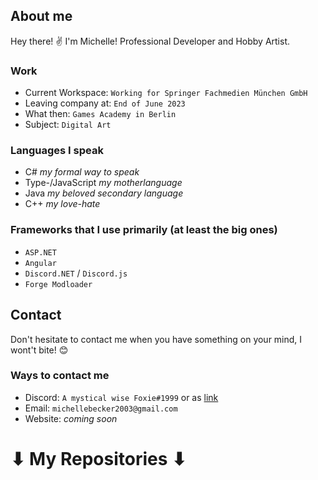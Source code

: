 ## About me
Hey there! ✌ I'm Michelle! Professional Developer and Hobby Artist.

### Work
 * Current Workspace: `Working for Springer Fachmedien München GmbH`
 * Leaving company at: `End of June 2023`
 * What then: `Games Academy in Berlin`
 * Subject: `Digital Art`
 
### Languages I speak
* C# *my formal way to speak*
* Type-/JavaScript *my motherlanguage*
* Java *my beloved secondary language*
* C++ *my love-hate*

### Frameworks that I use primarily (at least the big ones)
* `ASP.NET`
* `Angular`
* `Discord.NET` / `Discord.js`
* `Forge Modloader`

## Contact

Don't hesitate to contact me when you have something on your mind, I wont't bite! 😊

### Ways to contact me
* Discord: `A mystical wise Foxie#1999` or as [link](https://discord.com/users/511970561828585493)
* Email: `michellebecker2003@gmail.com`
* Website: *coming soon*

# ⬇ My Repositories ⬇
